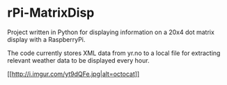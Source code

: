 # rPi-MatrixDisp
Project written in Python for displaying information on a 20x4 dot matrix display with a RaspberryPi.

The code currently stores XML data from yr.no to a local file for extracting relevant weather data to be displayed every hour.

[[http://i.imgur.com/yt9dQFe.jpg|alt=octocat]]
